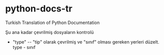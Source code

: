 # python-docs-tr
Turkish Translation of Python Documentation


Şu ana kadar çevrilmiş dosyaların kontrolü
  - "type" -- "tip" olarak çevrilmiş ve "sınıf" olması gereken yerleri düzelt.
type - sınıf
